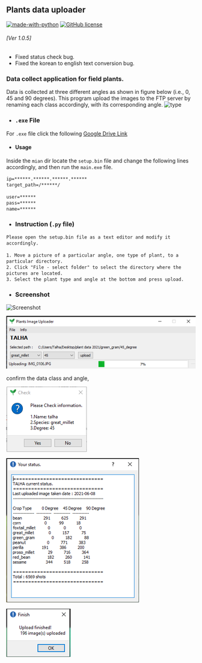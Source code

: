## Plants data uploader  
[![made-with-python](https://img.shields.io/badge/Made%20with-Python-1f425f.svg)](https://www.python.org/)
[![GitHub license](https://img.shields.io/github/license/Naereen/StrapDown.js.svg)](https://github.com/Naereen/StrapDown.js/blob/master/LICENSE)

###### [Ver 1.0.5]  
- Fixed status check bug.
- Fixed the korean to english text conversion bug.

  

### Data collect application for field plants.  

Data is collected at three different angles as shown in figure below (i.e., 0, 45 and 90 degrees). This program upload the images to the FTP server by renaming each class accordingly, with its corresponding angle.
![type](https://github.com/hololee/plants_data_uploader/blob/master/typee.png?raw=true)

- ### `.exe` File

For `.exe` file click the following [Google Drive Link](https://drive.google.com/drive/folders/1PYbKXt1IecuZO_rHEOOolLGP_W7Y8WSM?usp=sharing)
- #### Usage

Inside the `mian` dir locate the `setup.bin` file and change the following lines accordingly, and then run the `main.exe` file.

```
ip=******.******.******.******
target_path=/******/

user=******
pass=******
name=******
```

- ### Instruction (`.py` file)
~~~
Please open the setup.bin file as a text editor and modify it accordingly.

1. Move a picture of a particular angle, one type of plant, to a particular directory.
2. Click "File - select folder" to select the directory where the pictures are located.
3. Select the plant type and angle at the bottom and press upload.
~~~  

- ### Screenshot  
![Screenshot](https://github.com/hololee/plants_data_uploader/blob/master/screen1.PNG?raw=true)

![Screenshot](https://github.com/Mr-TalhaIlyas/PlantsDataUploader/blob/master/screens/img3.png?raw=true)

confirm the data class and angle,

![Screenshot](https://github.com/Mr-TalhaIlyas/PlantsDataUploader/blob/master/screens/img2.png?raw=true)

![Screenshot](https://github.com/Mr-TalhaIlyas/PlantsDataUploader/blob/master/screens/img4.png?raw=true)

![Screenshot](https://github.com/Mr-TalhaIlyas/PlantsDataUploader/blob/master/screens/img6.png?raw=true)




